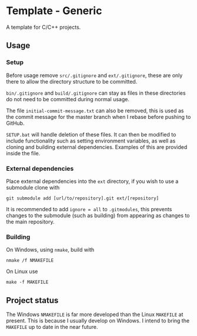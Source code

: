 # Template - Generic

A template for C/C++ projects.

## Usage

### Setup

Before usage remove `src/.gitignore` and `ext/.gitignore`, these are only there to allow the directory structure to be committed.

`bin/.gitignore` and `build/.gitignore` can stay as files in these directories do not need to be committed during normal usage.

The file `initial-commit-message.txt` can also be removed, this is used as the commit message for the master branch when I rebase before pushing to GitHub.

`SETUP.bat` will handle deletion of these files. It can then be modified to include functionality such as setting environment variables, as well as cloning and building external dependencies. Examples of this are provided inside the file.

### External dependencies

Place external dependencies into the `ext` directory, if you wish to use a submodule clone with

```
git submodule add [url/to/repository].git ext/[repository]
```

It is recommended to add `ignore = all` to `.gitmodules`, this prevents changes to the submodule (such as building) from appearing as changes to the main repository.

### Building

On Windows, using `nmake`, build with

```
nmake /f NMAKEFILE
```

On Linux use

```
make -f MAKEFILE
```

## Project status

The Windows `NMAKEFILE` is far more developed than the Linux `MAKEFILE` at present. This is because I usually develop on Windows. I intend to bring the `MAKEFILE` up to date in the near future.
